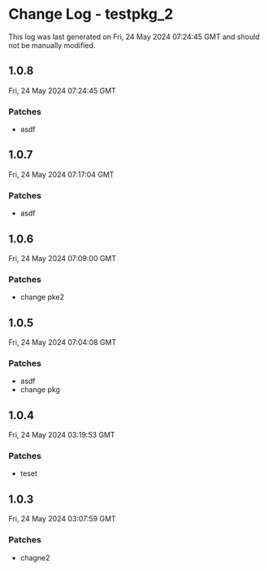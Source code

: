 # Change Log - testpkg_2

This log was last generated on Fri, 24 May 2024 07:24:45 GMT and should not be manually modified.

## 1.0.8
Fri, 24 May 2024 07:24:45 GMT

### Patches

- asdf

## 1.0.7
Fri, 24 May 2024 07:17:04 GMT

### Patches

- asdf

## 1.0.6
Fri, 24 May 2024 07:09:00 GMT

### Patches

- change pke2

## 1.0.5
Fri, 24 May 2024 07:04:08 GMT

### Patches

- asdf
- change pkg

## 1.0.4
Fri, 24 May 2024 03:19:53 GMT

### Patches

- teset

## 1.0.3
Fri, 24 May 2024 03:07:59 GMT

### Patches

- chagne2

